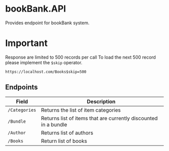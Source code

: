 # bookBank.API
Provides endpoint for bookBank system.

Important
======
Response are limited to 500 records per call
To load the next 500 record please implement the `$skip` operator.
```
https://localhost.com/Books$skip=500
```


## Endpoints
Field | Description
------|------------
`/Categories` | Returns the list of item categories
`/Bundle` | Returns list of items that are currently discounted in a bundle
`/Author` | Returns list of authors
`/Books` | Return list of books
